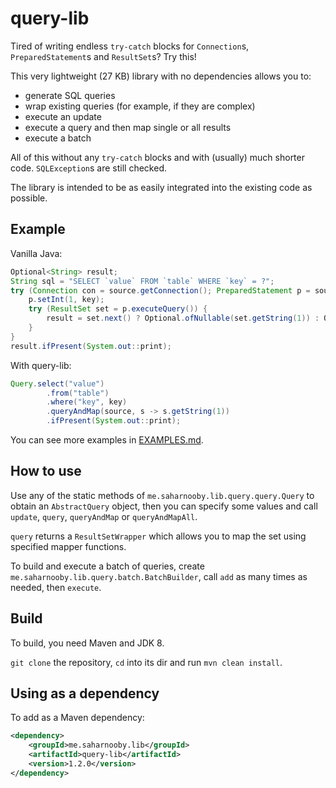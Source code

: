 # query-lib

Tired of writing endless `try-catch` blocks for `Connection`s, `PreparedStatement`s and `ResultSet`s? Try this!

This very lightweight (27 KB) library with no dependencies allows you to:
- generate SQL queries
- wrap existing queries (for example, if they are complex)
- execute an update
- execute a query and then map single or all results
- execute a batch

All of this without any `try-catch` blocks and with (usually) much shorter code. `SQLException`s are still checked.

The library is intended to be as easily integrated into the existing code as possible.

## Example

Vanilla Java:

```java
Optional<String> result;
String sql = "SELECT `value` FROM `table` WHERE `key` = ?";
try (Connection con = source.getConnection(); PreparedStatement p = source.getConnection().prepareStatement(sql)) {
    p.setInt(1, key);
    try (ResultSet set = p.executeQuery()) {
        result = set.next() ? Optional.ofNullable(set.getString(1)) : Optional.empty();
    }
}
result.ifPresent(System.out::print);

```

With query-lib:

```java
Query.select("value")
        .from("table")
        .where("key", key)
        .queryAndMap(source, s -> s.getString(1))
        .ifPresent(System.out::print);
```

You can see more examples in [EXAMPLES.md](https://github.com/saharNooby/query-lib/blob/master/EXAMPLES.md).

## How to use

Use any of the static methods of `me.saharnooby.lib.query.query.Query` to
obtain an `AbstractQuery` object, then you can specify some values and
call `update`, `query`, `queryAndMap` or `queryAndMapAll`.

`query` returns a `ResultSetWrapper` which allows you to map the set using
specified mapper functions.

To build and execute a batch of queries, create `me.saharnooby.lib.query.batch.BatchBuilder`,
call `add` as many times as needed, then `execute`.

## Build

To build, you need Maven and JDK 8.

`git clone` the repository, `cd` into its dir and run `mvn clean install`.

## Using as a dependency

To add as a Maven dependency:

```xml
<dependency>
    <groupId>me.saharnooby.lib</groupId>
    <artifactId>query-lib</artifactId>
    <version>1.2.0</version>
</dependency>
```